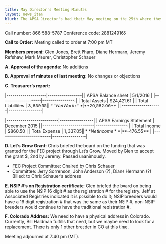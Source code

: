 ```yaml
---
title: May Director's Meeting Minutes
layout: news_item
blurb: The APSA Director's had their May meeting on the 25th where they discussed several business items including the treasurer's report, an update on the Let's Grow Grant, and using NSIP IDs on registration certificates.
---
```


Call number: 866-588-5787 Conference code: 2881249165

**Call to Order:** Meeting called to order at 7:00 pm MT

**Members present:** Glen Jones, Brett Pharo, Diane Hermann, Jeremy Refshaw, Mark Meurer, Christopher Schauer

**A. Approval of the agenda:** No additions

**B. Approval of minutes of last meeting:** No changes or objections

**C. Treasurer’s report:**


|--------------------|-----------------|
| APSA Balance sheet |        5/1/2016 |
|--------------------|----------------:|
| Total Assets       |      $24,421.61 |
| Total Liabilities  |       $3,839.55 |
| **Net Worth**      |  **$20,582.06** |
|--------------------|-----------------|  

|--------------------------|-----------------|
| APSA Earnings Statement  | December 2015   |
|--------------------------|----------------:|
| Total Income             | $860.50         |
| Total Expense            | $1,337.05       |
| **Net Income**           | **$-476.55**    |
|--------------------------|-----------------|



**D. Let’s Grow Grant:** Chris briefed the board on the funding that was granted for the FEC project through Let’s Grow. Moved by Glen to accept the grant $, 2nd by Jeremy. Passed unanimously.
* FEC Project Committee: Chaired by Chris Schauer
* Committee: Jerry Sorrenson, John Anderson (?), Diane Hermann (?) Billed: to Chris Schauer’s address

**E. NSIP #’s on Registration certificate:** Glen briefed the board on being able to use the NSIP 16 digit # as the registration # for the registry. Jeff at Associated Registries indicated it is possible to do it; NSIP breeders would have a 16 digit registration # that was the same as their NSIP #, non-NSIP breeders would continue to have the traditional registration #.

**F. Colorado Address:** We need to have a physical address in Colorado. Currently, Bill Hardman fulfills that need, but we maybe need to look for a replacement. There is only 1 other breeder in CO at this time.

Meeting adjourned at 7:40 pm (MT).
